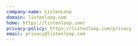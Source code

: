 ```yaml
---
company-name: ListenLoop
domain: listenloop.com
home: https://listenloop.com/
privacy-policy: https://listenloop.com/privacy
email: privacy@listenloop.com
---
```




